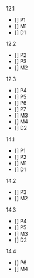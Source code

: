 12.1
- [] P1
- [] M1
- [] D1

12.2
- [] P2
- [] P3
- [] M2

12.3 
- [] P4
- [] P5
- [] P6
- [] P7
- [] M3
- [] M4
- [] D2

14.1
- [] P1
- [] P2
- [] M1
- [] D1

14.2
- [] P3
- [] M2

14.3
- [] P4
- [] P5
- [] M3
- [] D2

14.4
- [] P6
- [] M4